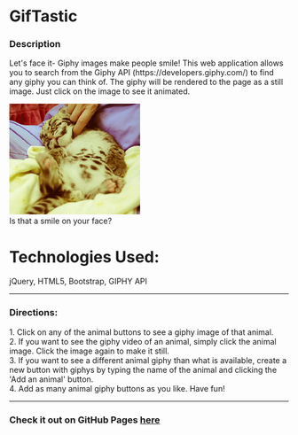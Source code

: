 # GifTastic
<h3>Description</h3>
Let's face it- Giphy images make people smile!  This web application allows you to search from the Giphy API (https://developers.giphy.com/) to find any giphy you can think of.  The giphy will be rendered to the page as a still image.  Just click on the image to see it animated.

![Screenshot](cuteTiger.gif)<br>
Is that a smile on your face?

<h1>Technologies Used:</h1>
<p>jQuery, HTML5, Bootstrap, GIPHY API</p>

<hr>



<h3>Directions:</h3>
1. Click on any of the animal buttons to see a giphy image of that animal.<br>
2. If you want to see the giphy video of an animal, simply click the animal image.  Click the image again to make it still. <br>
3. If you want to see a different animal giphy than what is available, create a new button with giphys by typing the name
of the animal and clicking the 'Add an animal' button.  <br>
4. Add as many animal giphy buttons as you like.  Have fun!<br>
<hr>
<h3>Check it out on GitHub Pages <a href="https://hmathies.github.io/GifTastic/">here</a></h3>
